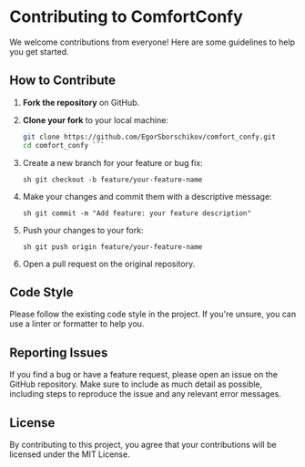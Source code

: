 # Contributing to ComfortConfy

We welcome contributions from everyone! Here are some guidelines to help you get started.

## How to Contribute

1. **Fork the repository** on GitHub.
2. **Clone your fork** to your local machine:

   ```sh
   git clone https://github.com/EgorSborschikov/comfort_confy.git
   cd comfort_confy ```

3. Create a new branch for your feature or bug fix:

   ```sh git checkout -b feature/your-feature-name```

4. Make your changes and commit them with a descriptive message:

   ```sh git commit -m "Add feature: your feature description"```

5. Push your changes to your fork:

   ```sh git push origin feature/your-feature-name```

6. Open a pull request on the original repository.

## Code Style

Please follow the existing code style in the project. If you're unsure, you can use a linter or formatter to help you.

## Reporting Issues

If you find a bug or have a feature request, please open an issue on the GitHub repository. Make sure to include as much detail as possible, including steps to reproduce the issue and any relevant error messages.

## License

By contributing to this project, you agree that your contributions will be licensed under the MIT License.